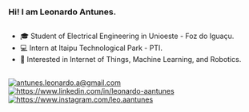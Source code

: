 ### Hi! I am Leonardo Antunes.
  
##
  
- 🎓 Student of Electrical Engineering in Unioeste - Foz do Iguaçu.
- 💻 Intern at Itaipu Technological Park - PTI.
- 👀 Interested in Internet of Things, Machine Learning, and Robotics.

##
  
<div>
  <a href = "mailto:antunes.leonardo.a@gmail.com"><img alt="antunes.leonardo.a@gmail.com" src="https://img.shields.io/badge/Gmail-D14836?style=for-the-badge&logo=gmail&logoColor=white" target="_blank"></a>
  <a href="https://www.linkedin.com/in/leonardo-aantunes" target="_blank"><img alt="https://www.linkedin.com/in/leonardo-aantunes" src="https://img.shields.io/badge/LinkedIn-0077B5?style=for-the-badge&logo=linkedin&logoColor=white" target="_blank"></a>
  <a href="https://www.instagram.com/leo.aantunes" target="_blank"><img alt="https://www.instagram.com/leo.aantunes" src="https://img.shields.io/badge/Instagram-E4405F?style=for-the-badge&logo=instagram&logoColor=white" target="_blank"></a>
</div>
